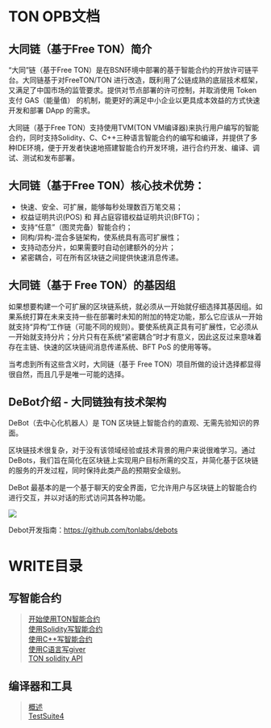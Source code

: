 # TON OPB文档

## 大同链（基于Free TON）简介
“大同”链（基于Free TON）是在BSN环境中部署的基于智能合约的开放许可链平台。大同链基于对FreeTON/TON 进行改造，既利用了公链成熟的底层技术框架，又满足了中国市场的监管要求。提供对节点部署的许可控制，并取消使用 Token 支付 GAS（能量值） 的机制，能更好的满足中小企业以更具成本效益的方式快速开发和部署 DApp 的需求。  

大同链（基于Free TON）支持使用TVM(TON VM编译器)来执行用户编写的智能合约，同时支持Solidity、C、C++三种语言智能合约的编写和编译，并提供了多种IDE环境，便于开发者快速地搭建智能合约开发环境，进行合约开发、编译、调试、测试和发布部署。  

## 大同链（基于Free TON）核心技术优势：
* 快速、安全、可扩展，能够每秒处理数百万笔交易；
* 权益证明共识(POS)  和 拜占庭容错权益证明共识(BFTG)；
* 支持“任意”（图灵完备）智能合约；
* 同构/异构-混合多链架构，使系统具有高可扩展性；
* 支持动态分片，如果需要时自动创建额外的分片；
* 紧密耦合，可在所有区块链之间提供快速消息传递。

## 大同链（基于 Free TON）的基因组

如果想要构建一个可扩展的区块链系统，就必须从一开始就仔细选择其基因组。如果系统打算在未来支持一些在部署时未知的附加的特定功能，那么它应该从一开始就支持“异构”工作链（可能不同的规则）。要使系统真正具有可扩展性，它必须从一开始就支持分片；分片只有在系统“紧密耦合”时才有意义，因此这反过来意味着存在主链、快速的区块链间消息传递系统、BFT PoS 的使用等等。

当考虑到所有这些含义时，大同链（基于 Free TON）项目所做的设计选择都显得很自然，而且几乎是唯一可能的选择。

## DeBot介绍 - 大同链独有技术架构
DeBot（去中心化机器人）是 TON 区块链上智能合约的直观、无需先验知识的界面。

区块链技术很复杂，对于没有该领域经验或技术背景的用户来说很难学习。通过 DeBots，我们旨在简化在区块链上实现用户目标所需的交互，并简化基于区块链的服务的开发过程，同时保持此类产品的预期安全级别。

DeBot 最基本的是一个基于聊天的安全界面，它允许用户与区块链上的智能合约进行交互，并以对话的形式访问其各种功能。  

![](https://docs.ton.dev/uploads/KPwlh26fN52e0TF6YcpZSQ.svg)

Debot开发指南：https://github.com/tonlabs/debots

# WRITE目录
## 写智能合约
>[开始使用TON智能合约](https://github.com/bsnton/bsn-docs/blob/9792d6a1a819fb04977380747908b06f6b5d0de8/write%20smart%20contracts/Getting%20started%20with%20TON%20smart%20contracts.md)  
 >[使用Solidity写智能合约](https://github.com/bsnton/bsn-docs/blob/9792d6a1a819fb04977380747908b06f6b5d0de8/write%20smart%20contracts/Write%20smart%20contract%20in%20Solidity.md)  
> [使用C++写智能合约](https://github.com/bsnton/bsn-docs/blob/9792d6a1a819fb04977380747908b06f6b5d0de8/write%20smart%20contracts/C++%20Tutorial.md)  
> [使用C语言写giver](https://github.com/bsnton/bsn-docs/blob/9792d6a1a819fb04977380747908b06f6b5d0de8/write%20smart%20contracts/Giver%20in%20C.md)  
> [TON solidity API](https://github.com/bsnton/bsn-docs/blob/9792d6a1a819fb04977380747908b06f6b5d0de8/write%20smart%20contracts/Solidity%20API%20for%20TON.md)
## 编译器和工具
>[概述](https://github.com/bsnton/bsn-docs/blob/911e94d2a92f390829eb6ed9dc3a863ab6443ec5/compilers%20and%20tools/General.md)  
>[TestSuite4](https://github.com/bsnton/bsn-docs/blob/f017d49b4832cf64f25e0bc2b1210d5386e24311/compilers%20and%20tools/TestSuite4.md)  
